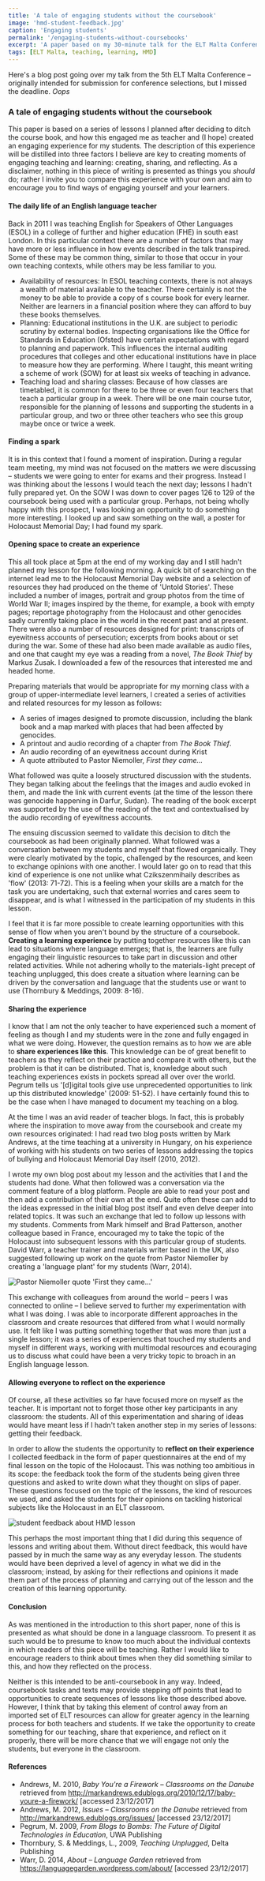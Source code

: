 ```yaml
---
title: 'A tale of engaging students without the coursebook'
image: 'hmd-student-feedback.jpg'
caption: 'Engaging students'
permalink: '/engaging-students-without-coursebooks'
excerpt: 'A paper based on my 30-minute talk for the ELT Malta Conference held in Valletta in October 2016.'
tags: [ELT Malta, teaching, learning, HMD]
---
```

Here's a blog post going over my talk from the 5th ELT Malta Conference – originally intended for submission for conference selections, but I missed the deadline. *Oops*
<!--more-->

### A tale of engaging students without the coursebook

This paper is based on a series of lessons I planned after deciding to ditch the course book, and how this engaged me as teacher and (I hope) created an engaging experience for my students. The description of this experience will be distilled into three factors I believe are key to creating moments of engaging teaching and learning: creating, sharing, and reflecting. As a disclaimer, nothing in this piece of writing is presented as things you *should* do; rather I invite you to compare this experience with your own and aim to encourage you to find ways of engaging yourself and your learners.

#### The daily life of an English language teacher

Back in 2011 I was teaching English for Speakers of Other Languages (ESOL) in a college of further and higher education (FHE) in south east London. In this particular context there are a number of factors that may have more or less influence in how events described in the talk transpired. Some of these may be common thing, similar to those that occur in your own teaching contexts, while others may be less familiar to you.

* Availability of resources: In ESOL teaching contexts, there is not always a wealth of material available to the teacher. There certainly is not the money to be able to provide a copy of s course book for every learner. Neither are learners in a financial position where they can afford to buy these books themselves.
* Planning: Educational institutions in the U.K. are subject to periodic scrutiny by external bodies. Inspecting organisations like the Office for Standards in Education (Ofsted) have certain expectations with regard to planning and paperwork. This influences the internal auditing procedures that colleges and other educational institutions have in place to measure how they are performing. Where I taught, this meant writing a scheme of work (SOW) for at least six weeks of teaching in advance.
* Teaching load and sharing classes: Because of how classes are timetabled, it is common for there to be three or even four teachers that teach a particular group in a week. There will be one main course tutor, responsible for the planning of lessons and supporting the students in a particular group, and two or three other teachers who see this group maybe once or twice a week.

#### Finding a spark

It is in this context that I found a moment of inspiration. During a regular team meeting, my mind was not focused on the matters we were discussing – students we were going to enter for exams and their progress. Instead I was thinking about the lessons I would teach the next day; lessons I hadn't fully prepared yet. On the SOW I was down to cover pages 126 to 129 of the coursebook being used with a particular group. Perhaps, not being wholly happy with this prospect, I was looking an opportunity to do something more interesting. I looked up and saw something on the wall, a poster for Holocaust Memorial Day; I had found my spark.

#### Opening space to create an experience

This all took place at 5pm at the end of my working day and I still hadn't planned my lesson for the following morning. A quick bit of searching on the internet lead me to the Holocaust Memorial Day website and a selection of resources they had produced on the theme of 'Untold Stories'. These included a number of images, portrait and group photos from the time of World War II; images inspired by the theme, for example, a book with empty pages; reportage photography from the Holocaust and other genocides sadly currently taking place in the world in the recent past and at present. There were also a number of resources designed for print: transcripts of eyewitness accounts of persecution; excerpts from books about or set during the war. Some of these had also been made available as audio files, and one that caught my eye was a reading from a novel, *The Book Thief* by Markus Zusak. I downloaded a few of the resources that interested me and headed home.

Preparing materials that would be appropriate for my morning class with a group of upper-intermediate level learners, I created a series of activities and related resources for my lesson as follows:

* A series of images designed to promote discussion, including the blank book and a map marked with places that had been affected by genocides.
* A printout and audio recording of a chapter from *The Book Thief*.
* An audio recording of an eyewitness account during Krist
* A quote attributed to Pastor Niemoller, *First they came...*

What followed was quite a loosely structured discussion with the students. They began talking about the feelings that the images and audio evoked in them, and made the link with current events (at the time of the lesson there was genocide happening in Darfur, Sudan). The reading of the book excerpt was supported by the use of the reading of the text and contextualised by the audio recording of eyewitness accounts.

The ensuing discussion seemed to validate this decision to ditch the coursebook as had been originally planned. What followed was a conversation between my students and myself that flowed organically. They were clearly motivated by the topic, challenged by the resources, and keen to exchange opinions with one another. I would later go on to read that this kind of experience is one not unlike what Czikszenmihaily describes as 'flow' (2013: 71-72). This is a feeling when your skills are a match for the task you are undertaking, such that external worries and cares seem to disappear, and is what I witnessed in the participation of my students in this lesson.

I feel that it is far more possible to create learning opportunities with this sense of flow when you aren't bound by the structure of a coursebook. **Creating a learning experience** by putting together resources like this can lead to situations where language emerges; that is, the learners are fully engaging their linguistic resources to take part in discussion and other related activities. While not adhering wholly to the materials-light precept of teaching unplugged, this does create a situation where learning can be driven by the conversation and language that the students use or want to use (Thornbury & Meddings, 2009: 8-16).

#### Sharing the experience

I know that I am not the only teacher to have experienced such a moment of feeling as though I and my students were in the zone and fully engaged in what we were doing. However, the question remains as to how we are able to **share experiences like this**. This knowledge can be of great benefit to teachers as they reflect on their practice and compare it with others, but the problem is that it can be distributed. That is, knowledge about such teaching experiences exists in pockets spread all over over the world. Pegrum tells us '[d]igital tools give use unprecedented opportunities to link up this distributed knowledge' (2009: 51-52). I have certainly found this to be the case when I have managed to document my teaching on a blog.

At the time I was an avid reader of teacher blogs. In fact, this is probably where the inspiration to move away from the coursebook and create my own resources originated: I had read two blog posts written by Mark Andrews, at the time teaching at a university in Hungary, on his experience of working with his students on two series of lessons addressing the topics of bullying and Holocaust Memorial Day itself (2010, 2012).

I wrote my own blog post about my lesson and the activities that I and the students had done. What then followed was a conversation via the comment feature of a blog platform. People are able to read your post and then add a contribution of their own at the end. Quite often these can add to the ideas expressed in the initial blog post itself and even delve deeper into related topics. It was such an exchange that led to follow up lessons with my students. Comments from Mark himself and Brad Patterson, another colleague based in France, encouraged my to take the topic of the Holocaust into subsequent lessons with this particular group of students. David Warr, a teacher trainer and materials writer based in the UK, also suggested following up work on the quote from Pastor Niemoller by creating a 'language plant' for my students (Warr, 2014).

![Pastor Niemoller quote 'First they came...'][niemoller]

This exchange with colleagues from around the world – peers I was connected to online – I believe served to further my experimentation with what I was doing. I was able to incorporate different approaches in the classroom and create resources that differed from what I would normally use. It felt like I was putting something together that was more than just a single lesson; it was a series of experiences that touched my students and myself in different ways, working with multimodal resources and ecouraging us to discuss what could have been a very tricky topic to broach in an English language lesson.

#### Allowing everyone to reflect on the experience

Of course, all these activities so far have focused more on myself as the teacher. It is important not to forget those other key participants in any classroom: the students. All of this experimentation and sharing of ideas would have meant less if I hadn't taken another step in my series of lessons: getting their feedback.

In order to allow the students the opportunity to **reflect on their experience** I collected feedback in the form of paper questionnaires at the end of my final lesson on the topic of the Holocaust. This was nothing too ambitious in its scope: the feedback took the form of the students being given three questions and asked to write down what they thought on slips of paper. These questions focused on the topic of the lessons, the kind of resources we used, and asked the students for their opinions on tackling historical subjects like the Holocaust in an ELT classroom.

![student feedback about HMD lesson][feedback]

This perhaps the most important thing that I did during this sequence of lessons and writing about them. Without direct feedback, this would have passed by in much the same way as any everyday lesson. The students would have been deprived a level of agency in what we did in the classroom; instead, by asking for their reflections and opinions it made them part of the process of planning and carrying out of the lesson and the creation of this learning opportunity.

#### Conclusion

As was mentioned in the introduction to this short paper, none of this is presented as what should be done in a language classroom. To present it as such would be to presume to know too much about the individual contexts in which readers of this piece will be teaching. Rather I would like to encourage readers to think about times when they did something similar to this, and how they reflected on the process.

Neither is this intended to be anti-coursebook in any way. Indeed, coursebook tasks and texts may provide stepping off points that lead to opportunities to create sequences of lessons like those described above. However, I think that by taking this element of control away from an imported set of ELT resources can allow for greater agency in the learning process for both teachers and students. If we take the opportunity to create something for our teaching, share that experience, and reflect on it properly, there will be more chance that we will engage not only the students, but everyone in the classroom.

#### References

- Andrews, M. 2010, *Baby You're a Firework – Classrooms on the Danube* retrieved from http://markandrews.edublogs.org/2010/12/17/baby-youre-a-firework/ [accessed 23/12/2017]
- Andrews, M. 2012, *Issues – Classrooms on the Danube* retrieved from http://markandrews.edublogs.org/issues/ [accessed 23/12/2017]
- Pegrum, M. 2009, *From Blogs to Bombs: The Future of Digital Technologies in Education*, UWA Publishing
- Thornbury, S. & Meddings, L., 2009, *Teaching Unplugged*, Delta Publishing
- Warr, D. 2014, *About – Language Garden* retrieved from https://languagegarden.wordpress.com/about/ [accessed 23/12/2017]

[niemoller]: https://raw.githubusercontent.com/mikejharrison/mikes-notes/gh-pages/images/niemoller-quote.jpg "First they came"
[feedback]: https://raw.githubusercontent.com/mikejharrison/mikes-notes/gh-pages/images/hmd-student-feedback.jpg "Student feedback about the lesson"
